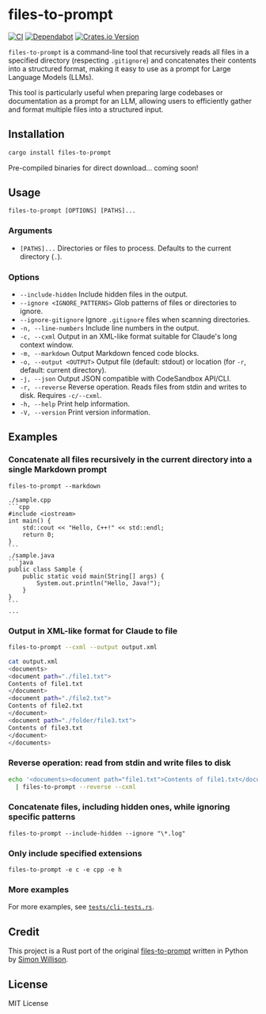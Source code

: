 # files-to-prompt

[![CI](https://github.com/anishkny/files-to-prompt-rust/actions/workflows/ci.yml/badge.svg)](https://github.com/anishkny/files-to-prompt-rust/actions/workflows/ci.yml)
[![Dependabot](https://img.shields.io/badge/dependabot-enabled-brightgreen.svg)](https://github.com/anishkny/files-to-prompt-rust/network/dependencies)
[![Crates.io Version](https://img.shields.io/crates/v/files-to-prompt?color=brightgreen)](https://crates.io/crates/files-to-prompt)

`files-to-prompt` is a command-line tool that recursively reads all files in a specified directory (respecting `.gitignore`) and concatenates their contents into a structured format, making it easy to use as a prompt for Large Language Models (LLMs).

This tool is particularly useful when preparing large codebases or documentation as a prompt for an LLM, allowing users to efficiently gather and format multiple files into a structured input.

## Installation

```sh
cargo install files-to-prompt
```

Pre-compiled binaries for direct download... coming soon!

## Usage

```
files-to-prompt [OPTIONS] [PATHS]...
```

### Arguments

- `[PATHS]...` Directories or files to process. Defaults to the current directory (`.`).

### Options

- `--include-hidden` Include hidden files in the output.
- `--ignore <IGNORE_PATTERNS>` Glob patterns of files or directories to ignore.
- `--ignore-gitignore` Ignore `.gitignore` files when scanning directories.
- `-n, --line-numbers` Include line numbers in the output.
- `-c, --cxml` Output in an XML-like format suitable for Claude's long context window.
- `-m, --markdown` Output Markdown fenced code blocks.
- `-o, --output <OUTPUT>` Output file (default: stdout) or location (for `-r`, default: current directory).
- `-j, --json` Output JSON compatible with CodeSandbox API/CLI.
- `-r, --reverse` Reverse operation. Reads files from stdin and writes to disk. Requires `-c/--cxml`.
- `-h, --help` Print help information.
- `-V, --version` Print version information.

## Examples

### Concatenate all files recursively in the current directory into a single Markdown prompt

````
files-to-prompt --markdown

./sample.cpp
```cpp
#include <iostream>
int main() {
    std::cout << "Hello, C++!" << std::endl;
    return 0;
}
```
./sample.java
```java
public class Sample {
    public static void main(String[] args) {
        System.out.println("Hello, Java!");
    }
}
```
...
````

### Output in XML-like format for Claude to file

```sh
files-to-prompt --cxml --output output.xml

cat output.xml
<documents>
<document path="./file1.txt">
Contents of file1.txt
</document>
<document path="./file2.txt">
Contents of file2.txt
</document>
<document path="./folder/file3.txt">
Contents of file3.txt
</document>
</documents>
```

### Reverse operation: read from stdin and write files to disk

```sh
echo '<documents><document path="file1.txt">Contents of file1.txt</document><document path="file2.txt">Contents of file2.txt</document><document path="folder/file3.txt">Contents of file3.txt</document></documents>' \
  | files-to-prompt --reverse --cxml
```

### Concatenate files, including hidden ones, while ignoring specific patterns

```
files-to-prompt --include-hidden --ignore "\*.log"
```

### Only include specified extensions

```
files-to-prompt -e c -e cpp -e h
```

### More examples

For more examples, see [`tests/cli-tests.rs`](tests/cli-tests.rs).

## Credit

This project is a Rust port of the original [files-to-prompt](https://github.com/simonw/files-to-prompt) written in Python by [Simon Willison](https://github.com/simonw).

## License

MIT License
